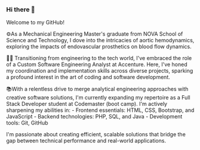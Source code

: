 ### Hi there 👋
Welcome to my GitHub!

⚙️As a Mechanical Engineering Master's graduate from NOVA School of Science and Technology, I dove into the intricacies of aortic hemodynamics, exploring the impacts of endovascular prosthetics on blood flow dynamics.

👩‍💻 Transitioning from engineering to the tech world, I've embraced the role of a Custom Software Engineering Analyst at Accenture. Here, I've honed my coordination and implementation skills across diverse projects, sparking a profound interest in the art of coding and software development.

📚With a relentless drive to merge analytical engineering approaches with creative software solutions, I'm currently expanding my repertoire as a Full Stack Developer student at Codemaster (boot camp). I'm actively sharpening my abilities in:
    - Frontend essentials: HTML, CSS, Bootstrap, and JavaScript
    - Backend technologies: PHP, SQL, and Java
    - Development tools: Git, GitHub
   
I'm passionate about creating efficient, scalable solutions that bridge the gap between technical performance and real-world applications. 
<!--
Feel free to explore my repositories and join me on this journey of continuous learning and development!"

**GreenMangoYellowMango/GreenMangoYellowMango** is a ✨ _special_ ✨ repository because its `README.md` (this file) appears on your GitHub profile.

Here are some ideas to get you started:

- 🔭 I’m currently working on ...
- 🌱 I’m currently learning ...
- 👯 I’m looking to collaborate on ...
- 🤔 I’m looking for help with ...
- 💬 Ask me about ...
- 📫 How to reach me: ...
- 😄 Pronouns: ...
- ⚡ Fun fact: ...
-->
